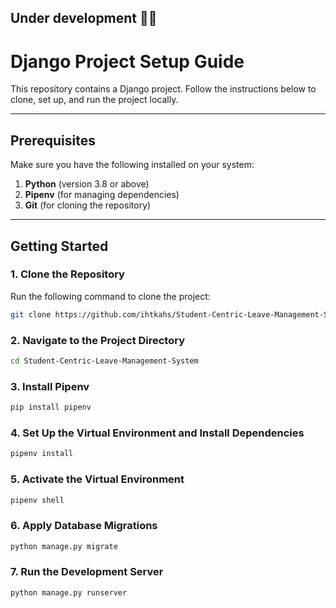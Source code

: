 ## Under development 🏃‍♀️

# Django Project Setup Guide

This repository contains a Django project. Follow the instructions below to clone, set up, and run the project locally.

---

## **Prerequisites**
Make sure you have the following installed on your system:

1. **Python** (version 3.8 or above)  
2. **Pipenv** (for managing dependencies)  
3. **Git** (for cloning the repository)

---

## **Getting Started**

### 1. Clone the Repository
Run the following command to clone the project:

```bash
git clone https://github.com/ihtkahs/Student-Centric-Leave-Management-System.git
```

### 2. Navigate to the Project Directory
```bash
cd Student-Centric-Leave-Management-System
```

### 3. Install Pipenv
```bash
pip install pipenv
```

### 4. Set Up the Virtual Environment and Install Dependencies
```bash
pipenv install
```

### 5. Activate the Virtual Environment
```bash
pipenv shell
```

### 6. Apply Database Migrations
```bash
python manage.py migrate
```

### 7. Run the Development Server
```bash
python manage.py runserver
```



